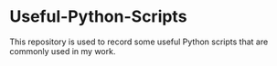 # Useful-Python-Scripts
This repository is used to record some useful Python scripts that are commonly used in my work.

